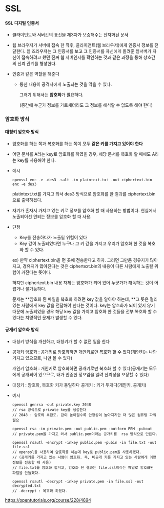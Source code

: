 # SSL

#### SSL 디지털 인증서

- 클라이언트와 서버간의 통신을 제3자가 보증해주는 전자화된 문서

- 웹 브라우저가 서버에 접속 한 직후, 클라이언트(웹 브라우저)에게 인증서 정보를 전달한다. 웹 즈라우저는 그 인증서를 보고 그 인증서를 자신에게 돌려준 웹서버가 자신이 접속하려고 했던 진짜 웹 서버인지를 확인하는 것과 같은 과정을 통해 상호간의 신뢰 관계를 형성한다.

- 인증과 같은 역할을 해준다

  - 통신 내용이 공격자에게 노출되는 것을 막을 수 있다.

    그러기 위해서는 **암호화**가 필요하다. 

    (중간에 누군가 정보를 가로채더라도 그 정보를 해석할 수 없도록 해야 한다)



### 암호화 방식

#### 대칭키 암호화 방식

- 암호화를 하는 쪽과 복호화를 하는 쪽이 모두 **같은 키를 가지고 있어야 한다**

- 어떤 문서를 A라는 key로 암호화를 하였을 경우, 해당 문서를 복호화 할 때에도 A라는 key를 사용해야 한다.

- 예시

  ```
  openssl enc -e -des3 -salt -in plaintext.txt -out ciphertext.bin enc -e des3
  ```

  platintext.txt를 가지고 와서 des3 방식으로 암호화를 한 결과를 ciphertext.bin으로 출력하겠다.

  

- 자기가 혼자서 가지고 있는 키로 정보를 암호화 할 때 사용하는 방법이다. 현실에서 노출되어선 안되는 정보를 암호화 할 때 사용.

- 단점

  - Key를 전송하다가 노출될 위험이 있다
  - Key 값이 노출되었다면 누구나 그 키 값을 가지고 우리가 암호화 한 것을 복호화 할 수 있다.

  

  ex) 만약 ciphertext.bin을 먼 곳에 전송한다고 하자. 그러면 그만큼 경유지가 많아지고, 경유지가 많아진다는 것은 ciphertext.bin의 내용이 다른 사람에게 노출될 위험이 커진다는 뜻이다.

  하지만 ciphertext.bin 내용 자체는 암호화가 되어 있어 누군가가 해독하는 것이 어렵거나 불가능하다. 

  문제는 **암호화 된 파일을 복호화 하려면 key 값을 알아야 하는데, **그 뜻은 멀리 있는 사람에게 key 값을 전달해야 한다는 것이다. key는 암호화가 되어 있지 않기 때문에 노출되었을 경우 해당 key 값을 가지고 암호화 한 것들을 전부 복호화 할 수 있다는 치명적인 문제가 발생할 수 있다.

  



#### 공개키 암호화 방식

- 대칭키 방식을 개선하고, 대칭키가 할 수 없던 일을 한다

- 공개키 암호화 : 공개키로 암호화하면 개인키로만 복호화 할 수 있다(개인키는 나만 가지고 있으므로, 나만 볼 수 있다)

  개인키 암호화 : 개인키로 암호화하면 공개키로만 복호화 할 수 있다(공개키는 모두에게 공개되어 있으므로, 내가 인증한 정보임을 알려 신뢰성을 보장할 수 있다)

- 대칭키 : 암호화, 복호화 키가 동일하다
  공개키 : 키가 두개다(개인키, 공개키)

- 예시

  ```
  openssl genrsa -out private.key 2048
  // rsa 방식으로 private key를 생성한다
  // 2048 : 암호의 복잡도. 값이 높아질수록 안정성이 높아지지만 더 많은 컴퓨팅 파워 필요
  
  openssl rsa -in private.pem -out public.pem -outform PEM -pubout
  // private.pem을 가지고 와서 public.pem이라는 공개키를  rsa 방식으로 만든다. 
  
  openssl rsautl -encrypt -inkey public.pem -pubin -in file.txt -out file.ssl
  // openssl을 사용하여 암호화를 하는데 key로 public.pem을 사용하겠다.
  // (공개키를 가지고 있는 사람이 암호화. 즉, 비공개 키를 가지고 있는 사람에게 어떤 정보를 전송할 때 사용)
  // file.txt를 암호화 할거고, 암호화 된 결과는 file.ssl이라는 파일로 암호화된 파일을 만들겠다.
  
  openssl rsautl -decrypt -inkey private.pem -in file.ssl -out decrypted.txt
  // -decrypt : 복호화 하겠다.
  ```

  







https://opentutorials.org/course/228/4894